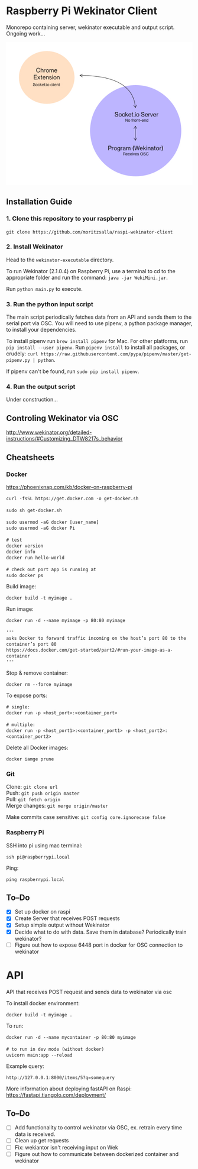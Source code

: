 # Raspberry Pi Wekinator Client

Monorepo containing server, wekinator executable and output script. Ongoing work…

![Image](./image.jpg)

## Installation Guide

### 1. Clone this repository to your raspberry pi

`git clone https://github.com/moritzsalla/raspi-wekinator-client`

### 2. Install Wekinator

Head to the `wekinator-executable` directory.

To run Wekinator (2.1.0.4) on Raspberry Pi, use a terminal to cd to the appropriate folder and run the command: `java -jar WekiMini.jar`.

Run `python main.py` to execute.

### 3. Run the python input script

The main script periodically fetches data from an API and sends them to the serial port via OSC. You will need to use pipenv, a python package manager, to install your dependencies.

To install pipenv run `brew install pipenv` for Mac. For other platforms, run `pip install --user pipenv`. Run `pipenv install` to install all packages, or crudely: `curl https://raw.githubusercontent.com/pypa/pipenv/master/get-pipenv.py | python`.

If pipenv can't be found, run `sudo pip install pipenv`.

### 4. Run the output script

Under construction…

## Controling Wekinator via OSC

http://www.wekinator.org/detailed-instructions/#Customizing_DTW8217s_behavior

## Cheatsheets

### Docker

https://phoenixnap.com/kb/docker-on-raspberry-pi

```
curl -fsSL https://get.docker.com -o get-docker.sh

sudo sh get-docker.sh

sudo usermod -aG docker [user_name]
sudo usermod -aG docker Pi

# test
docker version
docker info
docker run hello-world

# check out port app is running at
sudo docker ps
```

Build image:

```
docker build -t myimage .
```

Run image:

```
docker run -d --name myimage -p 80:80 myimage

'''
asks Docker to forward traffic incoming on the host’s port 80 to the container’s port 80
https://docs.docker.com/get-started/part2/#run-your-image-as-a-container
'''
```

Stop & remove container:

```
docker rm --force myimage
```

To expose ports:

```
# single:
docker run -p <host_port>:<container_port>

# multiple:
docker run -p <host_port1>:<container_port1> -p <host_port2>:<container_port2>
```

Delete all Docker images:

```
docker iamge prune
```

### Git

Clone: `git clone url`  
Push: `git push origin master`  
Pull: `git fetch origin`  
Merge changes: `git merge origin/master`

Make commits case sensitive: `git config core.ignorecase false`

### Raspberry Pi

SSH into pi using mac terminal:

```
ssh pi@raspberrypi.local
```

Ping:

```
ping raspberrypi.local
```

## To–Do

- [x] Set up docker on raspi
- [x] Create Server that receives POST requests
- [x] Setup simple output without Wekinator
- [x] Decide what to do with data. Save them in database? Periodically train wekinator?
- [ ] Figure out how to expose 6448 port in docker for OSC connection to wekinator

# API

API that receives POST request and sends data to wekinator via osc

To install docker environment:

```
docker build -t myimage .
```

To run:

```
docker run -d --name mycontainer -p 80:80 myimage

# to run in dev mode (without docker)
uvicorn main:app --reload
```

Example query:

```
http://127.0.0.1:8000/items/5?q=somequery
```

More information about deploying fastAPI on Raspi: https://fastapi.tiangolo.com/deployment/

## To–Do

- [ ] Add functionality to control wekinator via OSC, ex. retrain every time data is received.
- [ ] Clean up get requests
- [ ] Fix: wekiantor isn't receiving input on Wek
- [ ] Figure out how to communicate between dockerized container and wekinator
